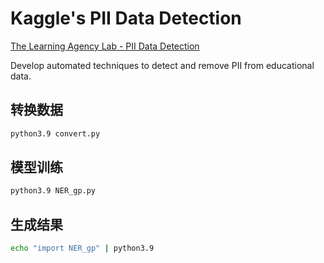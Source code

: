 # Kaggle's PII Data Detection

[The Learning Agency Lab - PII Data Detection](https://www.kaggle.com/competitions/pii-detection-removal-from-educational-data)

Develop automated techniques to detect and remove PII from educational data.



## 转换数据

```bash
python3.9 convert.py
```



## 模型训练

```bash
python3.9 NER_gp.py
```



## 生成结果

```bash
echo "import NER_gp" | python3.9 
```

